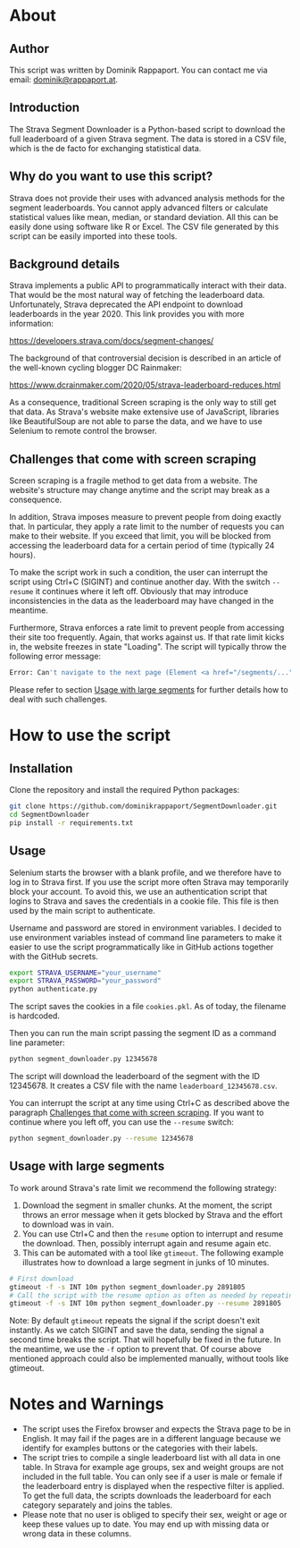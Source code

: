# About

## Author

This script was written by Dominik Rappaport. You can contact me via 
email: [dominik@rappaport.at](mailto:dominik@rappaport.at?subject=SegmentDownloader).

## Introduction

The Strava Segment Downloader is a Python-based script to download the full leaderboard of a 
given Strava segment. The data is stored in a CSV file, which is the de facto for exchanging
statistical data.

## Why do you want to use this script?

Strava does not provide their uses with advanced analysis methods for the segment leaderboards.
You cannot apply advanced filters or calculate statistical values like mean, median, or standard
deviation. All this can be easily done using software like R or Excel. The CSV file generated by
this script can be easily imported into these tools.

## Background details

Strava implements a public API to programmatically interact with their data. That would be the most
natural way of fetching the leaderboard data. Unfortunately, Strava deprecated the API endpoint to
download leaderboards in the year 2020. This link provides you with more information:

https://developers.strava.com/docs/segment-changes/

The background of that controversial decision is described in an article of the well-known cycling
blogger DC Rainmaker:

https://www.dcrainmaker.com/2020/05/strava-leaderboard-reduces.html

As a consequence, traditional Screen scraping is the only way to still get that data. As Strava's
website make extensive use of JavaScript, libraries like BeautifulSoup are not able to parse the
data, and we have to use Selenium to remote control the browser.

## Challenges that come with screen scraping

Screen scraping is a fragile method to get data from a website. The website's structure may change
anytime and the script may break as a consequence.

In addition, Strava imposes measure to prevent people from doing exactly that. In particular,
they apply a rate limit to the number of requests you can make to their website. If you exceed
that limit, you will be blocked from accessing the leaderboard data for a certain period of time
(typically 24 hours).

To make the script work in such a condition, the user can interrupt the script using Ctrl+C (SIGINT)
and continue another day. With the switch `--resume` it continues where it left off. Obviously that
may introduce inconsistencies in the data as the leaderboard may have changed in the meantime.

Furthermore, Strava enforces a rate limit to prevent people from accessing their site too frequently. Again, that 
works against us. If that rate limit kicks in, the website freezes in state "Loading". The script will typically 
throw the following error message:

```bash
Error: Can't navigate to the next page (Element <a href="/segments/..."> is not clickable at point (856,935) because another element <div class="loading-panel"> obscures it).
```

Please refer to section [Usage with large segments](#usage-with-large-segments) for further details how to deal with
such challenges.

# How to use the script

## Installation

Clone the repository and install the required Python packages:

```bash
git clone https://github.com/dominikrappaport/SegmentDownloader.git
cd SegmentDownloader
pip install -r requirements.txt
```

## Usage

Selenium starts the browser with a blank profile, and we therefore have to log in to Strava first.
If you use the script more often Strava may temporarily block your account. To avoid this, we
use an authentication script that logins to Strava and saves the credentials in a cookie file.
This file is then used by the main script to authenticate.

Username and password are stored in environment variables. I decided to use environment variables
instead of command line parameters to make it easier to use the script programmatically like in 
GitHub actions together with the GitHub secrets.

```bash
export STRAVA_USERNAME="your_username"
export STRAVA_PASSWORD="your_password"
python authenticate.py
```

The script saves the cookies in a file `cookies.pkl`. As of today, the filename is hardcoded.

Then you can run the main script passing the segment ID as a command line parameter:

```bash
python segment_downloader.py 12345678
```

The script will download the leaderboard of the segment with the ID 12345678. It creates a CSV file with 
the name `leaderboard_12345678.csv`.

You can interrupt the script at any time using Ctrl+C as described above the paragraph
[Challenges that come with screen scraping](#challenges-that-come-with-screen-scraping). 
If you want to continue where you left off, you can use the `--resume` switch:

```bash
python segment_downloader.py --resume 12345678
```

## Usage with large segments

To work around Strava's rate limit we recommend the following strategy:

1. Download the segment in smaller chunks. At the moment, the script throws an error message when it gets blocked by Strava and the
   effort to download was in vain.
2. You can use Ctrl+C and then the `resume` option to interrupt and resume the download. Then, possibly interrupt again and resume again etc.
3. This can be automated with a tool like `gtimeout`. The following example illustrates how to download a large segment in junks of 10 minutes.

```bash
# First download
gtimeout -f -s INT 10m python segment_downloader.py 2891805
# Call the script with the resume option as often as needed by repeating the following line:
gtimeout -f -s INT 10m python segment_downloader.py --resume 2891805
```

Note: By default `gtimeout` repeats the signal if the script doesn't exit instantly. As we catch SIGINT and save the data, sending the signal
a second time breaks the script. That will hopefully be fixed in the future. In the meantime, we use the `-f` option to prevent that. Of course
above mentioned approach could also be implemented manually, without tools like gtimeout.

# Notes and Warnings

- The script uses the Firefox browser and expects the Strava page to be in English. It may fail if
  the pages are in a different language because we identify for examples buttons or the categories
  with their labels.
- The script tries to compile a single leaderboard list with all data in one table. In Strava for
  example age groups, sex and weight groups are not included in the full table. You can only
  see if a user is male or female if the leaderboard entry is displayed when the respective filter
  is applied. To get the full data, the scripts downloads the leaderboard for each category separately
  and joins the tables.
- Please note that no user is obliged to specify their sex, weight or age or keep these values up to date. 
  You may end up with missing data or wrong data in these columns.